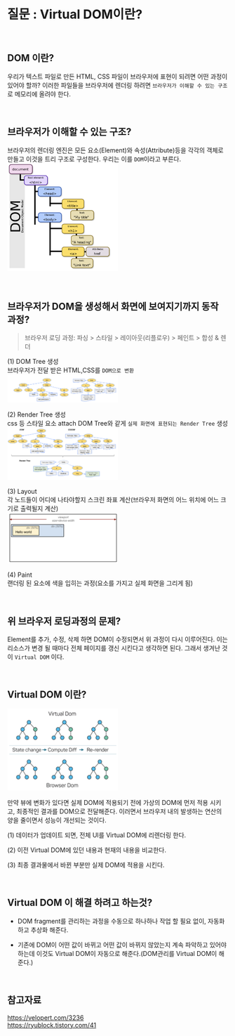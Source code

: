# 질문 : Virtual DOM이란?

<br>

## DOM 이란?

우리가 텍스트 파일로 만든 HTML, CSS 파일이 브라우저에 표현이 되려면 어떤 과정이 있어야 할까? 이러한 파일들을 브라우저에 렌더링 하려면 `브라우저가 이해할 수 있는 구조`로 메모리에 올려야 한다.

<br>

## 브라우저가 이해할 수 있는 구조?

브라우저의 렌더링 엔진은 모든 요소(Element)와 속성(Attribute)등을 각각의 객체로 만들고 이것을 트리 구조로 구성한다. 우리는 이를 `DOM`이라고 부른다.<br>
<img src = "./1.png" width="50%">

<br>

## 브라우저가 DOM을 생성해서 화면에 보여지기까지 동작 과정?

> 브라우저 로딩 과정: 파싱 > 스타일 > 레이아웃(리플로우) > 페인트 > 합성 & 렌더

(1) DOM Tree 생성<br>
브라우저가 전달 받은 HTML,CSS를 `DOM으로 변환` <br>
<img src = "./3.png" width="50%">

(2) Render Tree 생성<br>
css 등 스타일 요소 attach DOM Tree와 같게 `실제 화면에 표현되는 Render Tree` 생성<br>
<img src = "./4.png" width="50%">

(3) Layout<br>
각 노드들이 어디에 나타야할지 스크린 좌표 계산(브라우저 화면의 어느 위치에 어느 크기로 출력될지 계산)<br>
<img src = "./5.png" width="50%">

(4) Paint<br>
랜더링 된 요소에 색을 입히는 과정(요소를 가지고 실제 화면을 그리게 됨)

<br>

## 위 브라우저 로딩과정의 문제?

Element를 추가, 수정, 삭제 하면 DOM이 수정되면서 위 과정이 다시 이루어진다. 이는 리소스가 변경 될 때마다 전체 페이지를 갱신 시킨다고 생각하면 된다. 그래서 생겨난 것이 `Virtual DOM` 이다.

<br>

## Virtual DOM 이란?

<img src = "./2.png" width="50%">

만약 뷰에 변화가 있다면 실제 DOM에 적용되기 전에 가상의 DOM에 먼저 적용 시키고, 최종적인 결과를 DOM으로 전달해준다. 이러면서 브라우저 내의 발생하는 연산의 양을 줄이면서 성능이 개선되는 것이다.

(1) 데이터가 업데이트 되면, 전체 UI를 Virtual DOM에 리렌더링 한다.

(2) 이전 Virtual DOM에 있던 내용과 현재의 내용을 비교한다.

(3) 최종 결과물에서 바뀐 부분만 실제 DOM에 적용을 시킨다.

<br>

## Virtual DOM 이 해결 하려고 하는것?

- DOM fragment를 관리하는 과정을 수동으로 하나하나 작업 할 필요 없이, 자동화하고 추상화 해준다.

- 기존에 DOM이 어떤 값이 바뀌고 어떤 값이 바뀌지 않았는지 계속 파악하고 있어야 하는데 이것도 Virtual DOM이 자동으로 해준다.(DOM관리를 Virtual DOM이 해준다.)

<br>

## 참고자료

https://velopert.com/3236  
https://ryublock.tistory.com/41
